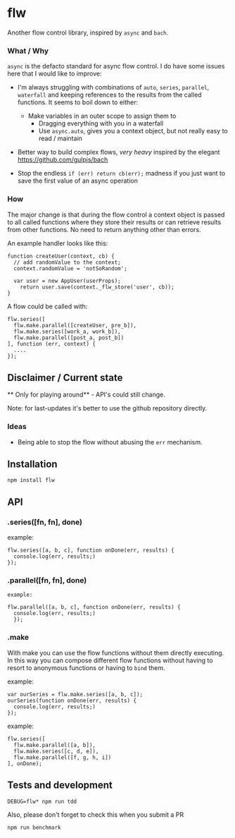 # flw

Another flow control library, inspired by `async` and `bach`.


### What / Why

`async` is the defacto standard for async flow control. I do have some issues here that I would like to improve:

* I'm always struggling with combinations of `auto`, `series`, `parallel`, `waterfall` and keeping references to the results from the called functions. It seems to boil down to either:

  * Make variables in an outer scope to assign them to
	* Dragging everything with you in a waterfall
	* Use `async.auto`, gives you a context object, but not really easy to read / maintain

* Better way to build complex flows, *very heavy* inspired by the elegant  <https://github.com/gulpjs/bach>
* Stop the endless `if (err) return cb(err);` madness if you just want to save the first value of an async operation


### How

The major change is that during the flow control a context object is passed to all called functions where they store their results or can retrieve results from other functions. No need to return anything other than errors.

An example handler looks like this:

  	function createUser(context, cb) {
      // add randomValue to the context;
      context.randomValue = 'notSoRandom';

      var user = new AppUser(userProps);
  		return user.save(context._flw_store('user', cb));
  	}

A flow could be called with:

    flw.series([
      flw.make.parallel([createUser, pre_b]),
      flw.make.series([work_a, work_b]),
      flw.make.parallel([post_a, post_b])
    ], function (err, context) {
      ....
    });


## Disclaimer / Current state

  ** Only for playing around** - API's could still change.

  Note: for last-updates it's better to use the github repository directly.

### Ideas

* Being able to stop the flow without abusing the `err` mechanism.


## Installation

    npm install flw

## API

### .series([fn, fn], done)

  example:

    flw.series([a, b, c], function onDone(err, results) {
      console.log(err, results;)
    });

### .parallel([fn, fn], done)

    example:

    flw.parallel([a, b, c], function onDone(err, results) {
      console.log(err, results;)
      });

### .make

With make you can use the flow functions without them directly executing. In this
way you can compose different flow functions without having to resort to anonymous
functions or having to `bind` them.

  example:

    var ourSeries = flw.make.series([a, b, c]);
    ourSeries(function onDone(err, results) {
      console.log(err, results;)
    });

  example:

    flw.series([
      flw.make.parallel([a, b]),
      flw.make.series([c, d, e]),
      flw.make.parallel([f, g, h, i])
    ], onDone);

## Tests and development

    DEBUG=flw* npm run tdd

Also, please don't forget to check this when you submit a PR

    npm run benchmark
